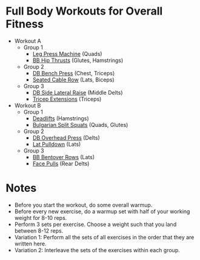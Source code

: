 # Full Body Workouts for Overall Fitness
* Workout A 
  * Group 1
    * [Leg Press Machine](https://www.youtube.com/watch?v=yZmx_Ac3880) (Quads)
    * [BB Hip Thrusts](https://www.youtube.com/watch?v=EF7jXP17DPE) (Glutes, Hamstrings)
  * Group 2
    * [DB Bench Press](https://www.youtube.com/watch?v=YQ2s_Y7g5Qk) (Chest, Triceps)
    * [Seated Cable Row](https://www.youtube.com/watch?v=UCXxvVItLoM) (Lats, Biceps)
  * Group 3
    * [DB Side Lateral Raise](https://www.youtube.com/watch?v=OuG1smZTsQQ) (Middle Delts)
    * [Tricep Extensions](https://www.youtube.com/watch?v=-xa-6cQaZKY) (Triceps)
* Workout B
  * Group 1
    * [Deadlifts](https://www.youtube.com/watch?v=CN_7cz3P-1U) (Hamstrings)
    * [Bulgarian Split Squats](https://www.youtube.com/watch?v=vgn7bSXkgkA) (Quads, Glutes)
  * Group 2
    * [DB Overhead Press](https://www.youtube.com/watch?v=Raemd3qWgJc) (Delts)
    * [Lat Pulldown](https://www.youtube.com/watch?v=EUIri47Epcg) (Lats)
  * Group 3
    * [BB Bentover Rows](https://www.youtube.com/watch?v=6FZHJGzMFEc) (Lats)
    * [Face Pulls](https://www.youtube.com/watch?v=8CGMuud1ANw) (Rear Delts)

# Notes
* Before you start the workout, do some overall warmup.
* Before every new exercise, do a warmup set with half of your working weight for 8-10 reps.
* Perform 3 sets per exercise. Choose a weight such that you land between 8-12 reps.
* Variation 1: Perform all the sets of all exercises in the order that they are written here.
* Variation 2: Interleave the sets of the exercises within each group.
